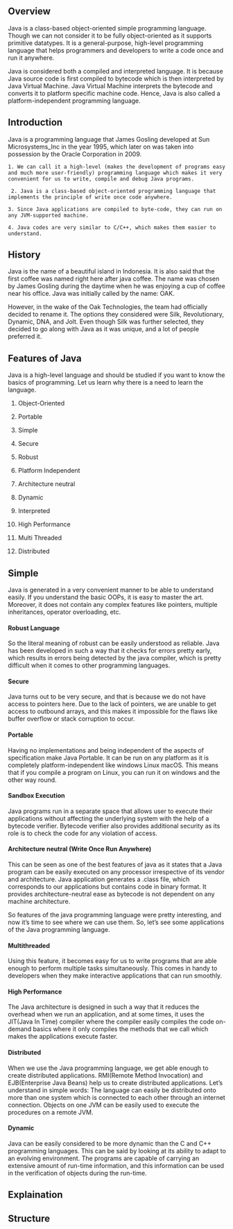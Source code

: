 ## Overview
Java is a class-based object-oriented simple programming language. Though we can not consider it to be fully object-oriented as it supports primitive datatypes. It is a general-purpose, high-level programming language that helps programmers and developers to write a code once and run it anywhere.

Java is considered both a compiled and interpreted language. It is because Java source code is first compiled to bytecode which is then interpreted by Java Virtual Machine. Java Virtual Machine interprets the bytecode and converts it to platform specific machine code. Hence, Java is also called a platform-independent programming language.

## Introduction
Java is a programming language that James Gosling developed at Sun Microsystems_Inc in the year 1995, which later on was taken into possession by the Oracle Corporation in 2009.

``` 1. We can call it a high-level (makes the development of programs easy and much more user-friendly) programming language which makes it very convenient for us to write, compile and debug Java programs. ``` 

``` 2. Java is a class-based object-oriented programming language that implements the principle of write once code anywhere.``` 

``` 3. Since Java applications are compiled to byte-code, they can run on any JVM-supported machine. ``` 

``` 4. Java codes are very similar to C/C++, which makes them easier to understand. ``` 

## History

Java is the name of a beautiful island in Indonesia. It is also said that the first coffee was named right here after java coffee. The name was chosen by James Gosling during the daytime when he was enjoying a cup of coffee near his office. Java was initially called by the name: OAK.

However, in the wake of the Oak Technologies, the team had officially decided to rename it. The options they considered were Silk, Revolutionary, Dynamic, DNA, and Jolt. Even though Silk was further selected, they decided to go along with Java as it was unique, and a lot of people preferred it.

## Features of Java

Java is a high-level language and should be studied if you want to know the basics of programming. Let us learn why there is a need to learn the language.

1) Object-Oriented

2) Portable

3) Simple

4) Secure

5) Robust

6) Platform Independent

7) Architecture neutral

8) Dynamic 

9) Interpreted

10) High Performance

11) Multi Threaded

12) Distributed     


## Simple
Java is generated in a very convenient manner to be able to understand easily. If you understand the basic OOPs, it is easy to master the art. Moreover, it does not contain any complex features like pointers, multiple inheritances, operator overloading, etc.

#### Robust Language

So the literal meaning of robust can be easily understood as reliable. Java has been developed in such a way that it checks for errors pretty early, which results in errors being detected by the java compiler, which is pretty difficult when it comes to other programming languages.

#### Secure

Java turns out to be very secure, and that is because we do not have access to pointers here. Due to the lack of pointers, we are unable to get access to outbound arrays, and this makes it impossible for the flaws like buffer overflow or stack corruption to occur.

#### Portable

Having no implementations and being independent of the aspects of specification make Java Portable. It can be run on any platform as it is completely platform-independent like windows Linux macOS. This means that if you compile a program on Linux, you can run it on windows and the other way round.

#### Sandbox Execution

Java programs run in a separate space that allows user to execute their applications without affecting the underlying system with the help of a bytecode verifier. Bytecode verifier also provides additional security as its role is to check the code for any violation of access.

#### Architecture neutral (Write Once Run Anywhere)

This can be seen as one of the best features of java as it states that a Java program can be easily executed on any processor irrespective of its vendor and architecture. Java application generates a .class file, which corresponds to our applications but contains code in binary format. It provides architecture-neutral ease as bytecode is not dependent on any machine architecture.

So features of the java programming language were pretty interesting, and now it’s time to see where we can use them. So, let’s see some applications of the Java programming language.

#### Multithreaded

Using this feature, it becomes easy for us to write programs that are able enough to perform multiple tasks simultaneously. This comes in handy to developers when they make interactive applications that can run smoothly.

#### High Performance

The Java architecture is designed in such a way that it reduces the overhead when we run an application, and at some times, it uses the JIT(Java In Time) compiler where the compiler easily compiles the code on-demand basics where it only compiles the methods that we call which makes the applications execute faster.

#### Distributed

When we use the Java programming language, we get able enough to create distributed applications. RMI(Remote Method Invocation) and EJB(Enterprise Java Beans) help us to create distributed applications. Let’s understand in simple words: The language can easily be distributed onto more than one system which is connected to each other through an internet connection. Objects on one JVM can be easily used to execute the procedures on a remote JVM.

#### Dynamic

Java can be easily considered to be more dynamic than the C and C++ programming languages. This can be said by looking at its ability to adapt to an evolving environment. The programs are capable of carrying an extensive amount of run-time information, and this information can be used in the verification of objects during the run-time.

## Explaination 

## Structure
